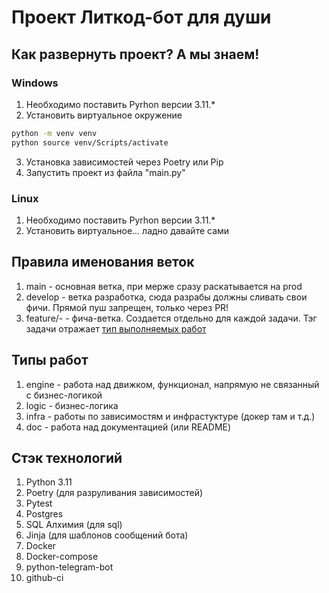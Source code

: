 # Проект Литкод-бот для души

## Как развернуть проект? А мы знаем!

### Windows
1. Необходимо поставить Pyrhon версии 3.11.*
2. Установить виртуальное окружение
```bash 
python -m venv venv
python source venv/Scripts/activate
```
3. Установка зависимостей через Poetry или Pip
4. Запустить проект из файла "main.py"

### Linux
1. Необходимо поставить Pyrhon версии 3.11.*
2. Установить виртуальное... ладно давайте сами

## Правила именования веток
1. main - основная ветка, при мерже сразу раскатывается на prod
2. develop - ветка разработка, сюда разрабы должны сливать свои фичи. Прямой пуш запрещен, только через PR!
3. feature/<tag>-<name> - фича-ветка. Создается отдельно для каждой задачи. Тэг задачи отражает [тип выполняемых работ](#Типы-работ)

## Типы работ
1. engine - работа над движком, функционал, напрямую не связанный с бизнес-логикой
2. logic - бизнес-логика
3. infra - работы по зависимостям и инфрастуктуре (докер там и т.д.)
4. doc - работа над документацией (или README)

## Стэк технологий
1. Python 3.11
2. Poetry (для разруливания зависимостей)
3. Pytest
4. Postgres
5. SQL Алхимия (для sql)
6. Jinja (для шаблонов сообщений бота)
7. Docker
8. Docker-compose
9. python-telegram-bot
10. github-ci
